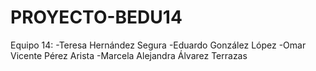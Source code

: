 # PROYECTO-BEDU14

Equipo 14:
-Teresa Hernández Segura
-Eduardo González López
-Omar Vicente Pérez Arista
-Marcela Alejandra Álvarez Terrazas
